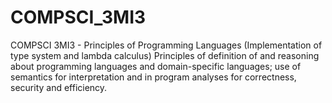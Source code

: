 # COMPSCI_3MI3
COMPSCI 3MI3 - Principles of Programming Languages (Implementation of type system and lambda calculus)
Principles of definition of and reasoning about programming languages and domain-specific languages; use of semantics for interpretation and in program analyses for correctness, security and efficiency.
